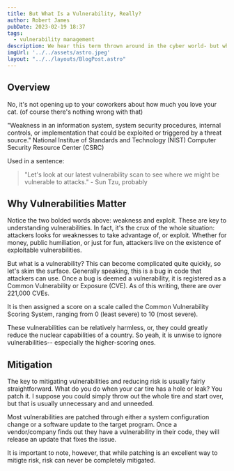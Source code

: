 ```yaml
---
title: But What Is a Vulnerability, Really?
author: Robert James
pubDate: 2023-02-19 18:37
tags:
  - vulnerability management
description: We hear this term thrown around in the cyber world- but what does it really mean?
imgUrl: '../../assets/astro.jpeg'
layout: "../../layouts/BlogPost.astro"
---
```


## Overview

No, it's not opening up to your coworkers about how much you love your cat. (of course there's nothing wrong with that)

"Weakness in an information system, system security procedures, internal controls, or implementation that could be exploited or triggered by a threat source." National Institue of Standards and Technology (NIST) Computer Security Resource Center (CSRC)

Used in a sentence: 
> "Let's look at our latest vulnerability scan to see where we might be vulnerable to attacks." - Sun Tzu, probably

## Why Vulnerabilities Matter

Notice the two bolded words above: weakness and exploit. These are key to understanding vulnerabilities. In fact, it's the crux of the whole situation: attackers looks for weaknesses to take advantage of, or exploit. Whether for money, public humiliation, or just for fun, attackers live on the existence of exploitable vulnerabilities.

But what is a vulnerability? This can become complicated quite quickly, so let's skim the surface. Generally speaking, this is a bug in code that attackers can use. Once a bug is deemed a vulnerability, it is registered as a Common Vulnerability or Exposure (CVE). As of this writing, there are over 221,000 CVEs.

It is then assigned a score on a scale called the Common Vulnerability Scoring System, ranging from 0 (least severe) to 10 (most severe).

These vulnerabilities can be relatively harmless, or, they could greatly reduce the nuclear capabilities of a country. So yeah, it is unwise to ignore vulnerabilities-- especially the higher-scoring ones.

## Mitigation

The key to mitigating vulnerabilities and reducing risk is usually fairly straightforward. What do you do when your car tire has a hole or leak? You patch it. I suppose you could simply throw out the whole tire and start over, but that is usually unnecessary and and unneeded.

Most vulnerabilities are patched through either a system configuration change or a software update to the target program. Once a vendor/company finds out they have a vulnerability in their code, they will release an update that fixes the issue.

It is important to note, however, that while patching is an excellent way to mitigte risk, risk can never be completely mitigated.
